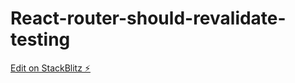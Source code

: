 # React-router-should-revalidate-testing

[Edit on StackBlitz ⚡️](https://stackblitz.com/edit/github-nuqdnc-2611l5)